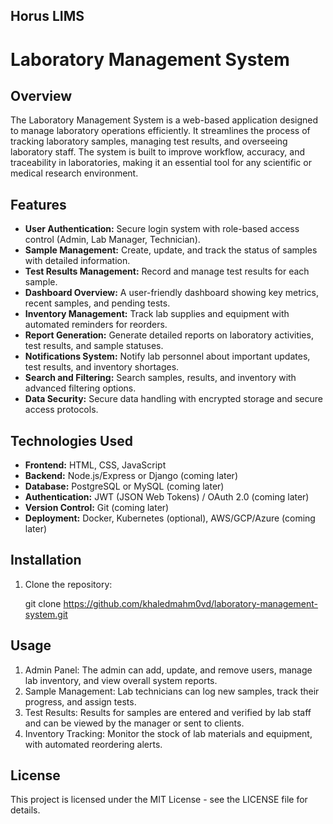 ## Horus LIMS
# Laboratory Management System

## Overview

The Laboratory Management System is a web-based application designed to manage laboratory operations efficiently. It streamlines the process of tracking laboratory samples, managing test results, and overseeing laboratory staff. The system is built to improve workflow, accuracy, and traceability in laboratories, making it an essential tool for any scientific or medical research environment.

## Features

- **User Authentication:** Secure login system with role-based access control (Admin, Lab Manager, Technician).
- **Sample Management:** Create, update, and track the status of samples with detailed information.
- **Test Results Management:** Record and manage test results for each sample.
- **Dashboard Overview:** A user-friendly dashboard showing key metrics, recent samples, and pending tests.
- **Inventory Management:** Track lab supplies and equipment with automated reminders for reorders.
- **Report Generation:** Generate detailed reports on laboratory activities, test results, and sample statuses.
- **Notifications System:** Notify lab personnel about important updates, test results, and inventory shortages.
- **Search and Filtering:** Search samples, results, and inventory with advanced filtering options.
- **Data Security:** Secure data handling with encrypted storage and secure access protocols.

## Technologies Used

- **Frontend:** HTML, CSS, JavaScript
- **Backend:** Node.js/Express or Django (coming later)
- **Database:** PostgreSQL or MySQL (coming later)
- **Authentication:** JWT (JSON Web Tokens) / OAuth 2.0 (coming later)
- **Version Control:** Git (coming later)
- **Deployment:** Docker, Kubernetes (optional), AWS/GCP/Azure (coming later)

## Installation

1. Clone the repository:

   git clone https://github.com/khaledmahm0vd/laboratory-management-system.git
## Usage
1. Admin Panel: The admin can add, update, and remove users, manage lab inventory, and view overall system reports.
2. Sample Management: Lab technicians can log new samples, track their progress, and assign tests.
3. Test Results: Results for samples are entered and verified by lab staff and can be viewed by the manager or sent to clients.
4. Inventory Tracking: Monitor the stock of lab materials and equipment, with automated reordering alerts.
## License
This project is licensed under the MIT License - see the LICENSE file for details.
